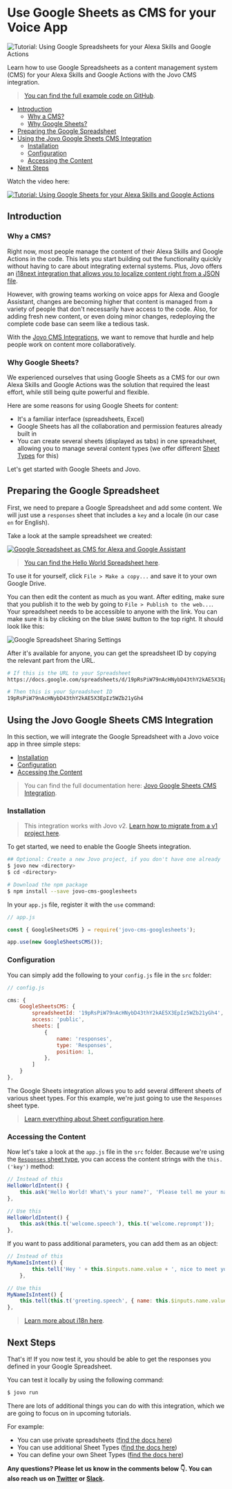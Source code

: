 # Use Google Sheets as CMS for your Voice App

![Tutorial: Using Google Spreadsheets for your Alexa Skills and Google Actions](./img/google-sheets-cms.jpg)

Learn how to use Google Spreadsheets as a content management system (CMS) for your Alexa Skills and Google Actions with the Jovo CMS integration.

> [You can find the full example code on GitHub](https://github.com/jovotech/jovo-templates/tree/master/tutorials/google-sheets-helloworld).

* [Introduction](#introduction)
   * [Why a CMS?](#why-a-cms)
   * [Why Google Sheets?](#why-google-sheets)
* [Preparing the Google Spreadsheet](#preparing-the-google-spreadsheet)
* [Using the Jovo Google Sheets CMS Integration](#using-the-jovo-google-sheets-cms-integration)
   * [Installation](#installation)
   * [Configuration](#configuration)
   * [Accessing the Content](#accessing-the-content)
* [Next Steps](#next-steps)

Watch the video here:

[![Tutorial: Using Google Sheets for your Alexa Skills and Google Actions](./img/video-google-sheets.jpg 'youtube-video')](https://www.youtube.com/watch?v=B1dWJoVkGag)

## Introduction

### Why a CMS?

Right now, most people manage the content of their Alexa Skills and Google Actions in the code. This lets you start building out the functionality quickly without having to care about integrating external systems. Plus, Jovo offers an [i18next integration that allows you to localize content right from a JSON file](https://www.jovo.tech/docs/output/i18n).

However, with growing teams working on voice apps for Alexa and Google Assistant, changes are becoming higher that content is managed from a variety of people that don't necessarily have access to the code. Also, for adding fresh new content, or even doing minor changes, redeploying the complete code base can seem like a tedious task.

With the [Jovo CMS Integrations](https://www.jovo.tech/docs/cms), we want to remove that hurdle and help people work on content more collaboratively.

### Why Google Sheets?

We experienced ourselves that using Google Sheets as a CMS for our own Alexa Skills and Google Actions was the solution that required the least effort, while still being quite powerful and flexible.

Here are some reasons for using Google Sheets for content:
* It's a familiar interface (spreadsheets, Excel)
* Google Sheets has all the collaboration and permission features already built in
* You can create several sheets (displayed as tabs) in one spreadsheet, allowing you to manage several content types (we offer different [Sheet Types](https://www.jovo.tech/docs/v2/cms/google-sheets#default-sheet-types) for this)

Let's get started with Google Sheets and Jovo.

## Preparing the Google Spreadsheet

First, we need to prepare a Google Spreadsheet and add some content. We will just use a `responses` sheet that includes a `key` and a locale (in our case `en` for English).

Take a look at the sample spreadsheet we created:

[![Google Spreadsheet as CMS for Alexa and Google Assistant](./img/google-spreadsheet-screenshot.jpg)](https://docs.google.com/spreadsheets/d/19pRsPiW79nAcHNybD43thY2kAE5X3EpIz5WZb21yGh4)

> [You can find the Hello World Spreadsheet here](https://docs.google.com/spreadsheets/d/19pRsPiW79nAcHNybD43thY2kAE5X3EpIz5WZb21yGh4).

To use it for yourself, click `File > Make a copy...` and save it to your own Google Drive.

You can then edit the content as much as you want. After editing, make sure that you publish it to the web by going to `File > Publish to the web...`. Your spreadsheet needs to be accessible to anyone with the link. You can make sure it is by clicking on the blue `SHARE` button to the top right. It should look like this:

![Google Spreadsheet Sharing Settings](./img/share-with-others.jpg)

After it's available for anyone, you can get the spreadsheet ID by copying the relevant part from the URL.

```sh
# If this is the URL to your Spreadsheet
https://docs.google.com/spreadsheets/d/19pRsPiW79nAcHNybD43thY2kAE5X3EpIz5WZb21yGh4/edit?usp=sharing

# Then this is your Spreadsheet ID
19pRsPiW79nAcHNybD43thY2kAE5X3EpIz5WZb21yGh4
```


## Using the Jovo Google Sheets CMS Integration

In this section, we will integrate the Google Spreadsheet with a Jovo voice app in three simple steps:

* [Installation](#installation)
* [Configuration](#configuration)
* [Accessing the Content](#accessing-the-content)

> You can find the full documentation here: [Jovo Google Sheets CMS Integration](https://www.jovo.tech/docs/cms/google-sheets).

### Installation

> This integration works with Jovo v2. [Learn how to migrate from a v1 project here](https://www.jovo.tech/docs/v2/installation/v1-migration).

To get started, we need to enable the Google Sheets integration.

```sh
## Optional: Create a new Jovo project, if you don't have one already
$ jovo new <directory>
$ cd <directory>

# Download the npm package
$ npm install --save jovo-cms-googlesheets
```

In your `app.js` file, register it with the `use` command:

```javascript
// app.js

const { GoogleSheetsCMS } = require('jovo-cms-googlesheets');

app.use(new GoogleSheetsCMS());
```

### Configuration

You can simply add the following to your `config.js` file in the `src` folder:

```javascript
// config.js

cms: {
    GoogleSheetsCMS: {
        spreadsheetId: '19pRsPiW79nAcHNybD43thY2kAE5X3EpIz5WZb21yGh4',
        access: 'public',
        sheets: [
            {
                name: 'responses',
                type: 'Responses',
                position: 1,
            },
        ]
    }
},
```

The Google Sheets integration allows you to add several different sheets of various sheet types. For this example, we're just going to use the `Responses` sheet type.

> [Learn everything about Sheet configuration here](https://www.jovo.tech/docs/v2/cms/google-sheets).

### Accessing the Content

Now let's take a look at the `app.js` file in the `src` folder. Because we're using the [`Responses` sheet type](https://www.jovo.tech/docs/v2/cms/google-sheets#responses), you can access the content strings with the `this.('key')` method:

```javascript
// Instead of this
HelloWorldIntent() {
    this.ask('Hello World! What\'s your name?', 'Please tell me your name.');
},

// Use this
HelloWorldIntent() {
    this.ask(this.t('welcome.speech'), this.t('welcome.reprompt'));
},
```

If you want to pass additional parameters, you can add them as an object:

```javascript
// Instead of this
MyNameIsIntent() {
        this.tell('Hey ' + this.$inputs.name.value + ', nice to meet you!');
    },

// Use this
MyNameIsIntent() {
    this.tell(this.t('greeting.speech', { name: this.$inputs.name.value }));
},
```

> [Learn more about i18n here](https://www.jovo.tech/docs/output/i18n).


## Next Steps

That's it! If you now test it, you should be able to get the responses you defined in your Google Spreadsheet.

You can test it locally by using the following command:

```sh
$ jovo run
```

There are lots of additional things you can do with this integration, which we are going to focus on in upcoming tutorials.

For example:

* You can use private spreadsheets ([find the docs here](https://www.jovo.tech/docs/v2/cms/google-sheets#private-spreadsheets))
* You can use additional Sheet Types ([find the docs here](https://www.jovo.tech/docs/v2/cms/google-sheets#default-sheet-types))
* You can define your own Sheet Types ([find the docs here](https://www.jovo.tech/docs/v2/cms/google-sheets#defining-your-own-sheet-type))


**Any questions? Please let us know in the comments below 👇. You can also reach us on [Twitter](https://twitter.com/jovotech) or [Slack](https://www.jovo.tech/slack).**

<!--[metadata]: { "description": "Learn how to use Google Spreadsheets as a content management system (CMS) for your Alexa Skills and Google Actions with Jovo.", "author": "jan-koenig", "tags": "Google Sheets, CMS", "og-image": "https://www.jovo.tech/img/tutorials/google-sheets-cms/google-sheets-cms.jpg" }-->
